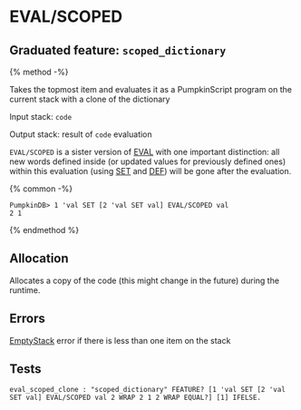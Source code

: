 # EVAL/SCOPED

## Graduated feature: `scoped_dictionary`

{% method -%}

Takes the topmost item and evaluates it as a PumpkinScript
program on the current stack with a clone of the dictionary

Input stack: `code`

Output stack: result of `code` evaluation

`EVAL/SCOPED` is a sister version of [EVAL](../EVAL.md) with
one important distinction: all new words defined inside
(or updated values for previously defined ones) within this
evaluation (using [SET](../SET.md) and [DEF](../DEF.md)) will be
gone after the evaluation.  

{% common -%}

```
PumpkinDB> 1 'val SET [2 'val SET val] EVAL/SCOPED val
2 1
```

{% endmethod %}

## Allocation

Allocates a copy of the code (this might change in the future)
during the runtime.

## Errors

[EmptyStack](./ERRORS/EmptyStack.md) error if there is less than one item on the stack

## Tests

```test
eval_scoped_clone : "scoped_dictionary" FEATURE? [1 'val SET [2 'val SET val] EVAL/SCOPED val 2 WRAP 2 1 2 WRAP EQUAL?] [1] IFELSE.
```
